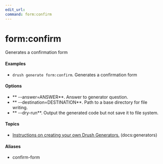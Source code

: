 ```yaml
---
edit_url: 
command: form:confirm
---
```

# form:confirm

Generates a confirmation form

#### Examples

- <code>drush generate form:confirm</code>. Generates a confirmation form

#### Options

- ** --answer=ANSWER**. Answer to generator question.
- ** --destination=DESTINATION**. Path to a base directory for file writing.
- ** --dry-run**. Output the generated code but not save it to file system.

#### Topics

- [Instructions on creating your own Drush Generators.](../../vendor/drush/drush/docs/generators.md) (docs:generators)

#### Aliases

- confirm-form

